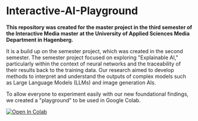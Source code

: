 # Interactive-AI-Playground

**This repository was created for the master project in the third semester of the Interactive Media master at the University of Applied Sciences Media Department in Hagenberg.**

It is a build up on the semester project, which was created in the second semester. 
The semester project focused on exploring "Explainable AI," particularly within the context of neural networks and the traceability of their results back to the training data. Our research aimed to develop methods to interpret and understand the outputs of complex models such as Large Language Models (LLMs) and image generation AIs.

To allow everyone to experiment easily with our new foundational findings, we created a "playground" to be used in Google Colab.

[![Open In Colab](https://colab.research.google.com/assets/colab-badge.svg)](https://colab.research.google.com/github/luca-g97/Master-Thesis/blob/main/Interactive_AI_Playground.ipynb)




